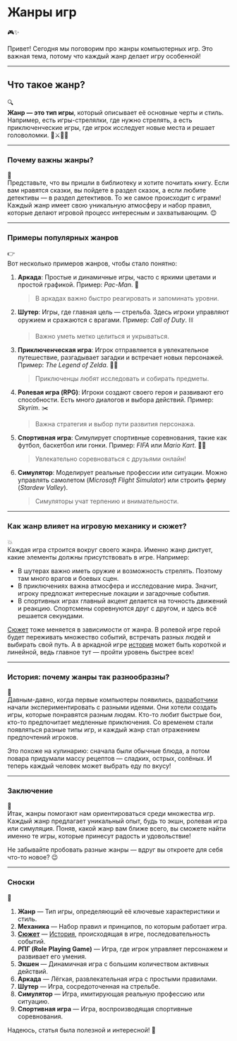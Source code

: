 # **Жанры игр**
🎮✨

Привет! Сегодня мы поговорим про жанры компьютерных игр. Это важная тема, потому что каждый жанр делает игру особенной!

---

## Что такое жанр?
🔍  
**Жанр — это тип игры**, который описывает её основные черты и стиль. Например, есть игры-стрелялки, где нужно стрелять, а есть приключенческие игры, где игрок исследует новые места и решает головоломки. 🏹⚔️🏰🧩

---

### Почему важны жанры?
🤔  
Представьте, что вы пришли в библиотеку и хотите почитать книгу. Если вам нравятся сказки, вы пойдете в раздел сказок, а если любите детективы — в раздел детективов. То же самое происходит с играми! Каждый жанр имеет свою уникальную атмосферу и набор правил, которые делают игровой процесс интересным и захватывающим. 😊

---

### Примеры популярных жанров
👉  
Вот несколько примеров жанров, чтобы стало понятно:

1. **Аркада**: Простые и динамичные игры, часто с яркими цветами и простой графикой. Пример: *Pac-Man*. 🐾
   > В аркадах важно быстро реагировать и запоминать уровни.
   
2. **Шутер**: Игры, где главная цель — стрельба. Здесь игроки управляют оружием и сражаются с врагами. Пример: *Call of Duty*. ⛓️
   > Важно уметь метко целиться и укрываться.

3. **Приключенческая игра**: Игрок отправляется в увлекательное путешествие, разгадывает загадки и встречает новых персонажей. Пример: *The Legend of Zelda*. 🗡️‍♀️
   > Приключенцы любят исследовать и собирать предметы.

4. **Ролевая игра (RPG)**: Игроки создают своего героя и развивают его способности. Есть много диалогов и выбора действий. Пример: *Skyrim*. ✂️
   > Важна стратегия и выбор пути развития персонажа.

5. **Спортивная игра**: Симулирует спортивные соревнования, такие как футбол, баскетбол или гонки. Пример: *FIFA* или *Mario Kart*. 🏅‍♂️
   > Увлекательно соревноваться с друзьями онлайн!

6. **Симулятор**: Моделирует реальные профессии или ситуации. Можно управлять самолетом (*Microsoft Flight Simulator*) или строить ферму (*Stardew Valley*).
   > Симуляторы учат терпению и внимательности.

---

### Как жанр влияет на игровую механику и сюжет?
💥  
Каждая игра строится вокруг своего жанра. Именно жанр диктует, какие элементы должны присутствовать в игре. Например:

- В шутерах важно иметь оружие и возможность стрелять. Поэтому там много врагов и боевых сцен.
- В приключениях важна атмосфера и исследование мира. Значит, игроку предложат интересные локации и загадочные события.
- В спортивных играх главный акцент делается на точность движений и реакцию. Спортсмены соревнуются друг с другом, и здесь всё решается секундами.

[Сюжет](story.md) тоже меняется в зависимости от жанра. В ролевой игре герой будет переживать множество событий, встречать разных людей и выбирать свой путь. А в аркадной игре [история](story.md) может быть короткой и линейной, ведь главное тут — пройти уровень быстрее всех!

---

### История: почему жанры так разнообразны?
🌟  
Давным-давно, когда первые компьютеры появились, [разработчики](game_developers.md) начали экспериментировать с разными идеями. Они хотели создать игры, которые понравятся разным людям. Кто-то любит быстрые бои, кто-то предпочитает медленные приключения. Со временем стали появляться разные типы игр, и каждый жанр стал отражением предпочтений игроков.

Это похоже на кулинарию: сначала были обычные блюда, а потом повара придумали массу рецептов — сладких, острых, солёных. И теперь каждый человек может выбрать еду по вкусу!

---

### Заключение
💼  
Итак, жанры помогают нам ориентироваться среди множества игр. Каждый жанр предлагает уникальный опыт, будь то экшн, ролевая игра или симуляция. Поняв, какой жанр вам ближе всего, вы сможете найти именно те игры, которые принесут радость и удовольствие!

Не забывайте пробовать разные жанры — вдруг вы откроете для себя что-то новое? 😉

---

### Сноски
📄  
1. **Жанр** — Тип игры, определяющий её ключевые характеристики и стиль.
2. **Механика** — Набор правил и принципов, по которым работает игра.
3. **[Сюжет](story.md)** — [История](story.md), происходящая в игре, последовательность событий.
4. **РПГ (Role Playing Game)** — Игра, где игрок управляет персонажем и развивает его умения.
5. **Экшен** — Динамичная игра с большим количеством активных действий.
6. **Аркада** — Лёгкая, развлекательная игра с простыми правилами.
7. **Шутер** — Игра, сосредоточенная на стрельбе.
8. **Симулятор** — Игра, имитирующая реальную профессию или ситуацию.
9. **Спортивная игра** — Игра, воспроизводящая спортивные соревнования.

Надеюсь, статья была полезной и интересной! 👋